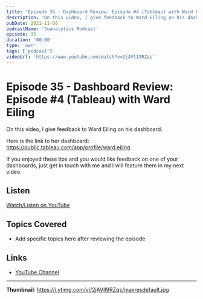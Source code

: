 ```yaml
---
title: 'Episode 35 - Dashboard Review: Episode #4 (Tableau) with Ward Eiling'
description: 'On this video, I give feedback to Ward Eiling on his dashboard.   Here is the link to her dashboard: https://public.tableau.com/app/profile/ward.eiling  If you enjoyed these tips and you would like fe...'
pubDate: 2021-11-08
podcastName: 'Juanalytics Podcast'
episode: 35
duration: '00:00'
type: 'own'
tags: ['podcast']
videoUrl: 'https://www.youtube.com/watch?v=2jAVlI9RZqs'
---
```


# Episode 35 - Dashboard Review: Episode #4 (Tableau) with Ward Eiling

On this video, I give feedback to Ward Eiling on his dashboard. 

Here is the link to her dashboard: https://public.tableau.com/app/profile/ward.eiling

If you enjoyed these tips and you would like feedback on one of your dashboards, just get in touch with me and I will feature them in my next video.

## Listen

[Watch/Listen on YouTube](https://www.youtube.com/watch?v=2jAVlI9RZqs)

## Topics Covered

- Add specific topics here after reviewing the episode

## Links

- [YouTube Channel](https://www.youtube.com/juanalytics)

---

**Thumbnail**: https://i.ytimg.com/vi/2jAVlI9RZqs/maxresdefault.jpg
